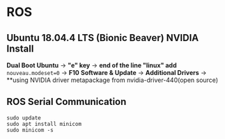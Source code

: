 # ROS

## Ubuntu 18.04.4 LTS (Bionic Beaver) NVIDIA Install

**Dual Boot Ubuntu** -> **"e" key** -> **end of the line "linux" add** <code>nouveau.modeset=0</code> -> **F10**
**Software & Update** -> **Additional Drivers** -> **using NVIDIA driver metapackage from nvidia-driver-440(open source)



## ROS Serial Communication

<pre><code>sudo update
sudo apt install minicom
sudo minicom -s</code></pre>

